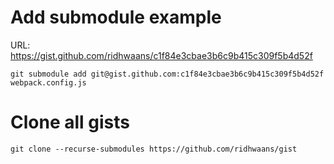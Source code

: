 # Add submodule example

URL: https://gist.github.com/ridhwaans/c1f84e3cbae3b6c9b415c309f5b4d52f

```
git submodule add git@gist.github.com:c1f84e3cbae3b6c9b415c309f5b4d52f webpack.config.js
```

# Clone all gists

```
git clone --recurse-submodules https://github.com/ridhwaans/gist
```